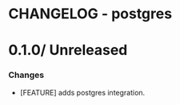 # CHANGELOG - postgres

0.1.0/ Unreleased
==================

### Changes

* [FEATURE] adds postgres integration.
